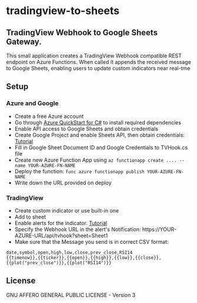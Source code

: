 # tradingview-to-sheets

## TradingView Webhook to Google Sheets Gateway.

This small application creates a TradingView Webhook compatible REST endpoint on Azure Functions.
When called it appends the received message to Google Sheets, enabling users to update custom indicators near real-tme


## Setup

### Azure and Google
 - Create a free Azure account
 - Go through [Azure QuickStart for C#](https://learn.microsoft.com/en-us/azure/azure-functions/create-first-function-cli-csharp?tabs=macos%2Cazure-cli) to install required dependencies
 - Enable API access to Google Sheets and obtain credentials
 - Create Google Project and enable Sheets API, then obtain credentials: [Tutorial](http://ai2.appinventor.mit.edu/reference/other/googlesheets-api-setup.html)
 - Fill in Google Sheet Document ID and Google Credentials to TVHook.cs file
 - Create new Azure Function App using `az functionapp create .... --name YOUR-AZURE-FN-NAME`
 - Deploy the function: `func azure functionapp publish YOUR-AZURE-FN-NAME`
 - Write down the URL provided on deploy

### TradingView
 - Create custom indicator or use built-in one
 - Add to sheet
 - Enable alerts for the indicator. [Tutorial](https://www.tradingview.com/support/solutions/43000529348-about-webhooks/)
 - Specify the Webhook URL in the alert's Notification: https://YOUR-AZURE-URL/api/tvhook?sheet=Sheet1
 - Make sure that the Message you send is in correct CSV format:
 ```
date,symbol,open,high,low,close,prev_close,RSI14
{{timenow}},{{ticker}},{{open}},{{high}},{{low}},{{close}},{{plot("prev_close")}},{{plot("RSI14")}}
 ```

## License

GNU AFFERO GENERAL PUBLIC LICENSE - Version 3


